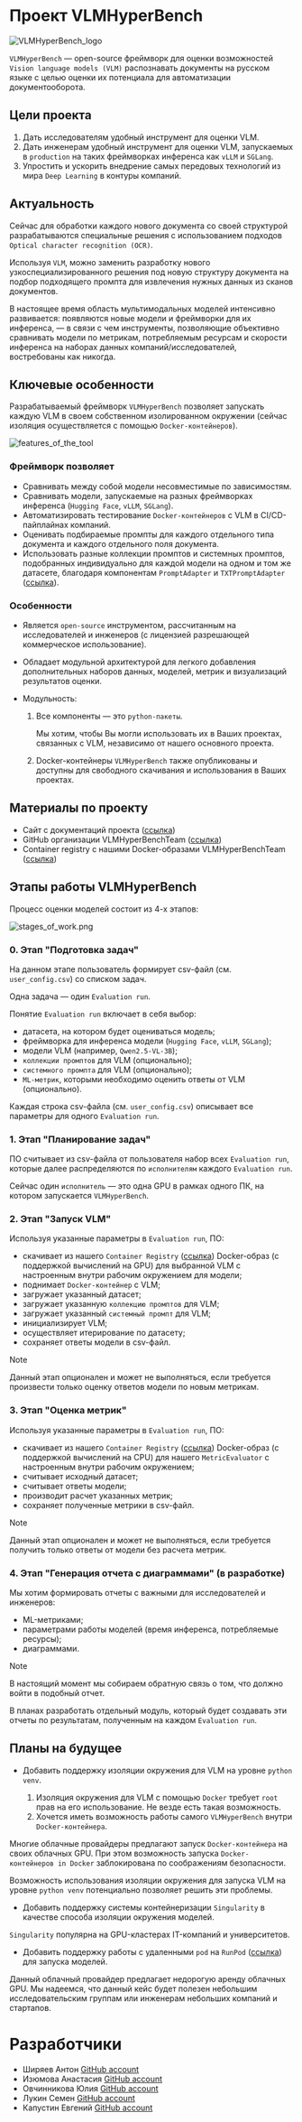 # Проект VLMHyperBench

![VLMHyperBench_logo](repo_pics/VLMHyperBench_logo.png)

`VLMHyperBench` — open-source фреймворк для оценки возможностей `Vision language models (VLM)` распознавать документы на русском языке с целью оценки их потенциала для автоматизации документооборота.

## Цели проекта
1. Дать исследователям удобный инструмент для оценки VLM.
2. Дать инженерам удобный инструмент для оценки VLM, запускаемых в `production` на таких фреймворках инференса как `vLLM` и `SGLang`.
3. Упростить и ускорить внедрение самых передовых технологий из мира `Deep Learning` в контуры компаний.

## Актуальность
Сейчас для обработки каждого нового документа со своей структурой разрабатываются специальные решения с использованием подходов `Optical character recognition (OCR)`.

Используя `VLM`, можно заменить разработку нового узкоспециализированного решения под новую структуру документа на подбор подходящего промпта для извлечения нужных данных из сканов документов. 

В настоящее время область мультимодальных моделей интенсивно развивается: появляются новые модели и фреймворки для их инференса, — в связи с чем инструменты, позволяющие объективно сравнивать модели по метрикам, потребляемым ресурсам и скорости инференса на наборах данных компаний/исследователей, востребованы как никогда.

## Ключевые особенности
Разрабатываемый фреймворк `VLMHyperBench` позволяет запускать каждую VLM в своем собственном изолированном окружении (сейчас изоляция осуществляется с помощью `Docker-контейнеров`).

![features_of_the_tool](repo_pics/features_of_the_tool.png)

### Фреймворк позволяет
* Сравнивать между собой модели несовместимые по зависимостям.
* Сравнивать модели, запускаемые на разных фреймворках инференса (`Hugging Face`, `vLLM`, `SGLang`).
* Автоматизировать тестирование `Docker-контейнеров` с VLM в CI/CD-пайплайнах компаний.
* Оценивать подбираемые промпты для каждого отдельного типа документа и каждого отдельного поля документа.
* Использовать разные коллекции промптов и системных промптов, подобранных индивидуально для каждой модели на одном и том же датасете, благодаря компонентам `PromptAdapter` и `TXTPromptAdapter` ([ссылка](https://github.com/VLMHyperBenchTeam/prompt_adapter)).

### Особенности
* Является `open-source` инструментом, рассчитанным на исследователей и инженеров (с лицензией разрешающей коммерческое использование).
* Обладает модульной архитектурой для легкого добавления дополнительных наборов данных, моделей, метрик и визуализаций результатов оценки.
* Модульность:

    1. Все компоненты — это `python-пакеты`. 
        
        Мы хотим, чтобы Вы могли использовать их в Ваших проектах, связанных с VLM, независимо от нашего основного проекта.
    
    2. Docker-контейнеры `VLMHyperBench` также опубликованы и доступны для свободного скачивания и использования в Ваших проектах.

## Материалы по проекту
* Сайт с документаций проекта ([ссылка](https://vlmhyperbenchteam.github.io/VLMHyperBenchDocs/))
* GitHub организации VLMHyperBenchTeam ([ссылка](https://github.com/orgs/VLMHyperBenchTeam/repositories))
* Container registry с нашими Docker-образами VLMHyperBenchTeam ([ссылка](https://github.com/orgs/VLMHyperBenchTeam/packages))

## Этапы работы VLMHyperBench
Процесс оценки моделей состоит из 4-х этапов:

![stages_of_work.png](repo_pics/stages_of_work.png)

### 0. Этап "Подготовка задач"

На данном этапе пользователь формирует csv-файл (см. `user_config.csv`) со списком задач.

Одна задача — один `Evaluation run`.

Понятие `Evaluation run` включает в себя выбор:
* датасета, на котором будет оцениваться модель;
* фреймворка для инференса модели (`Hugging Face`, `vLLM`, `SGLang`);
* модели VLM (например, `Qwen2.5-VL-3B`);
* `коллекции промптов` для VLM (опционально);
* `системного промпта` для VLM (опционально);
* `ML-метрик`, которыми необходимо оценить ответы от VLM (опционально).

Каждая строка csv-файла (см. `user_config.csv`) описывает все параметры для одного `Evaluation run`.

### 1. Этап "Планирование задач"

ПО считывает из csv-файла от пользователя набор всех `Evaluation run`, которые далее распределяются по `исполнителям` каждого `Evaluation run`.

Сейчас один `исполнитель` — это одна GPU в рамках одного ПК, на котором запускается `VLMHyperBench`.

### 2. Этап "Запуск VLM"

Используя указанные параметры в `Evaluation run`, ПО:

* скачивает из нашего `Container Registry` ([ссылка](https://github.com/orgs/VLMHyperBenchTeam/packages)) Docker-образ (с поддержкой вычислений на GPU) для выбранной VLM с настроенным внутри рабочим окружением для модели;
* поднимает `Docker-контейнер` с VLM;
* загружает указанный датасет;
* загружает указанную `коллекцию промптов` для VLM;
* загружает указанный `системный промпт` для VLM;
* инициализирует VLM;
* осуществляет итерирование по датасету;
* сохраняет ответы модели в csv-файл.

> [!NOTE]
>
> Данный этап опционален и может не выполняться, если требуется произвести только оценку ответов модели по новым метрикам.

### 3. Этап "Оценка метрик"

Используя указанные параметры в `Evaluation run`, ПО:

* скачивает из нашего `Container Registry` ([ссылка](https://github.com/orgs/VLMHyperBenchTeam/packages)) Docker-образ (с поддержкой вычислений на CPU) для нашего `MetricEvaluator` с настроенным внутри рабочим окружением;
* считывает исходный датасет;
* считывает ответы модели;
* производит расчет указанных метрик;
* сохраняет полученные метрики в csv-файл.

> [!NOTE]
>
> Данный этап опционален и может не выполняться, если требуется получить только ответы от модели без расчета метрик.

### 4. Этап "Генерация отчета с диаграммами" (в разработке)

Мы хотим формировать отчеты с важными для исследователей и инженеров: 
* ML-метриками;
* параметрами работы моделей (время инференса, потребляемые ресурсы);
* диаграммами.

> [!NOTE]
>
> В настоящий момент мы собираем обратную связь о том, что должно войти в подобный отчет.

В планах разработать отдельный модуль, который будет создавать эти отчеты по результатам, полученным на каждом `Evaluation run`.

## Планы на будущее

* Добавить поддержку изоляции окружения для VLM на уровне `python venv`.

    1. Изоляция окружения для VLM с помощью `Docker` требует `root` прав на его использование. Не везде есть такая возможность.
    2. Хочется иметь возможность работы самого `VLMHyperBench` внутри `Docker-контейнера`. 

Многие облачные провайдеры предлагают запуск `Docker-контейнера` на своих облачных GPU. При этом возможность запуска `Docker-контейнеров in Docker` заблокирована по соображениям безопасности.

Возможность использования изоляции окружения для запуска VLM на уровне `python venv` потенциально позволяет решить эти проблемы.

* Добавить поддержку системы контейнеризации `Singularity` в качестве способа изоляции окружения моделей.

`Singularity` популярна на GPU-кластерах IT-компаний и университетов.

* Добавить поддержку работы с удаленными `pod` на `RunPod` ([ссылка](https://www.runpod.io/)) для запуска моделей.

Данный облачный провайдер предлагает недорогую аренду облачных GPU. 
Мы надеемся, что данный кейс будет полезен небольшим исследовательским группам или инженерам небольших компаний и стартапов.

# Разработчики

* Ширяев Антон [GitHub account](https://github.com/medphisiker)
* Изюмова Анастасия [GitHub account](https://github.com/starminalush)
* Овчинникова Юлия [GitHub account](https://github.com/YuliaOv22)
* Лукин Семен [GitHub account](https://github.com/ctpemho7)
* Капустин Евгений [GitHub account](https://github.com/EugenePWN)

